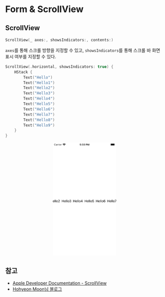 # Form & ScrollView

## ScrollView

```swift
ScrollView(_ axes:, showsIndicators:, contents:)
```
`axes`를 통해 스크롤 방향을 지정할 수 있고, `showsIndicators`를 통해 스크롤 바 화면 표시 여부를 지정할 수 있다.

```swift
ScrollView(.horizontal, showsIndicators: true) {
    HStack {
        Text("Hello")
        Text("Hello1")
        Text("Hello2")
        Text("Hello3")
        Text("Hello4")
        Text("Hello5")
        Text("Hello6")
        Text("Hello7")
        Text("Hello8")
        Text("Hello9")
    }
}
```
<div style="text-align: center;">
	<img src="./images/scrollview.png" width="40%">
</div>


## 참고

- [Apple Developer Documentation - ScrollView](https://developer.apple.com/documentation/swiftui/scrollview)
- [Hohyeon Moon님 블로그](https://www.hohyeonmoon.com/blog/swiftui-tutorial-form-scrollview/)